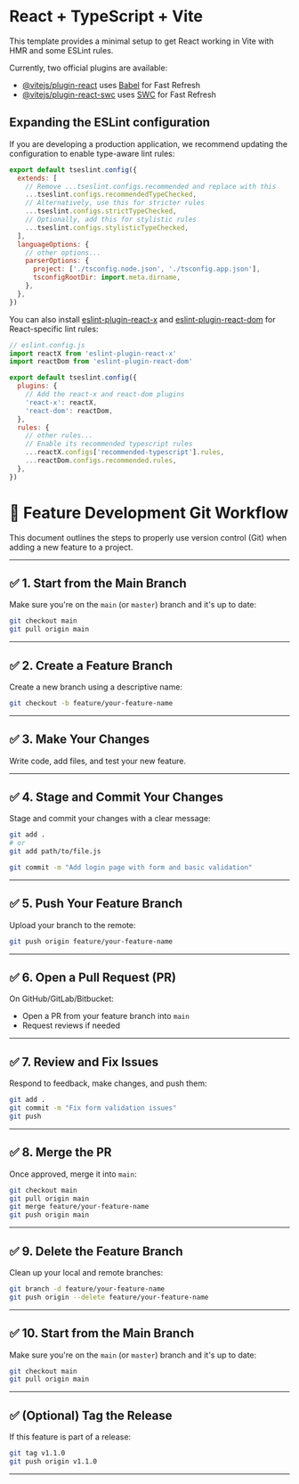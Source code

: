 # React + TypeScript + Vite

This template provides a minimal setup to get React working in Vite with HMR and some ESLint rules.

Currently, two official plugins are available:

- [@vitejs/plugin-react](https://github.com/vitejs/vite-plugin-react/blob/main/packages/plugin-react) uses [Babel](https://babeljs.io/) for Fast Refresh
- [@vitejs/plugin-react-swc](https://github.com/vitejs/vite-plugin-react/blob/main/packages/plugin-react-swc) uses [SWC](https://swc.rs/) for Fast Refresh

## Expanding the ESLint configuration

If you are developing a production application, we recommend updating the configuration to enable type-aware lint rules:

```js
export default tseslint.config({
  extends: [
    // Remove ...tseslint.configs.recommended and replace with this
    ...tseslint.configs.recommendedTypeChecked,
    // Alternatively, use this for stricter rules
    ...tseslint.configs.strictTypeChecked,
    // Optionally, add this for stylistic rules
    ...tseslint.configs.stylisticTypeChecked,
  ],
  languageOptions: {
    // other options...
    parserOptions: {
      project: ['./tsconfig.node.json', './tsconfig.app.json'],
      tsconfigRootDir: import.meta.dirname,
    },
  },
})
```

You can also install [eslint-plugin-react-x](https://github.com/Rel1cx/eslint-react/tree/main/packages/plugins/eslint-plugin-react-x) and [eslint-plugin-react-dom](https://github.com/Rel1cx/eslint-react/tree/main/packages/plugins/eslint-plugin-react-dom) for React-specific lint rules:

```js
// eslint.config.js
import reactX from 'eslint-plugin-react-x'
import reactDom from 'eslint-plugin-react-dom'

export default tseslint.config({
  plugins: {
    // Add the react-x and react-dom plugins
    'react-x': reactX,
    'react-dom': reactDom,
  },
  rules: {
    // other rules...
    // Enable its recommended typescript rules
    ...reactX.configs['recommended-typescript'].rules,
    ...reactDom.configs.recommended.rules,
  },
})
```

# 🚀 Feature Development Git Workflow

This document outlines the steps to properly use version control (Git) when adding a new feature to a project.

---

## ✅ 1. Start from the Main Branch

Make sure you're on the `main` (or `master`) branch and it's up to date:

```bash
git checkout main
git pull origin main
```

---

## ✅ 2. Create a Feature Branch

Create a new branch using a descriptive name:

```bash
git checkout -b feature/your-feature-name
```

---

## ✅ 3. Make Your Changes

Write code, add files, and test your new feature.

---

## ✅ 4. Stage and Commit Your Changes

Stage and commit your changes with a clear message:

```bash
git add .
# or
git add path/to/file.js

git commit -m "Add login page with form and basic validation"
```

---


## ✅ 5. Push Your Feature Branch

Upload your branch to the remote:

```bash
git push origin feature/your-feature-name
```

---

## ✅ 6. Open a Pull Request (PR)

On GitHub/GitLab/Bitbucket:
- Open a PR from your feature branch into `main`
- Request reviews if needed

---

## ✅ 7. Review and Fix Issues

Respond to feedback, make changes, and push them:

```bash
git add .
git commit -m "Fix form validation issues"
git push
```

---

## ✅ 8. Merge the PR

Once approved, merge it into `main`:

```bash
git checkout main
git pull origin main
git merge feature/your-feature-name
git push origin main
```

---

## ✅ 9. Delete the Feature Branch

Clean up your local and remote branches:

```bash
git branch -d feature/your-feature-name
git push origin --delete feature/your-feature-name
```

---

## ✅ 10. Start from the Main Branch

Make sure you're on the `main` (or `master`) branch and it's up to date:

```bash
git checkout main
git pull origin main
```

---

## ✅ (Optional) Tag the Release

If this feature is part of a release:

```bash
git tag v1.1.0
git push origin v1.1.0
```

---
